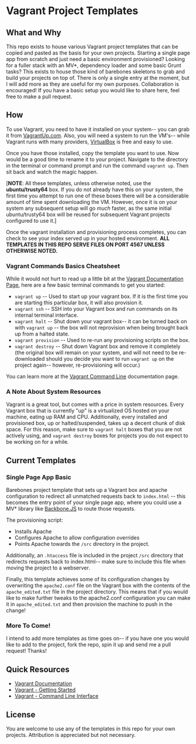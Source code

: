 # Vagrant Project Templates

## What and Why
This repo exists to house various Vagrant project templates that can be copied and pasted as the basis for your own projects.  Starting a single page app from scratch and just need a basic environment provisioned?  Looking for a fuller stack with an MV*, dependency loader and some basic Grunt tasks?  This exists to house those kind of barebones skeletons to grab and build your projects on top of.  There is only a single entry at the moment, but I will add more as they are useful for my own purposes.  Collaboration is encouraged!  If you have a basic setup you would like to share here, feel free to make a pull request.

## How
To use Vagrant, you need to have it installed on your system-- you can grab it from [VagrantUp.com](https://www.vagrantup.com/).  Also, you will need a system to run the VM's-- while Vagrant runs with many providers, [VirtualBox](https://www.virtualbox.org/) is free and easy to use.

Once you have those installed, copy the template you want to use.  Now would be a good time to rename it to your project.  Navigate to the directory in the terminal or command prompt and run the command `vagrant up`.  Then sit back and watch the magic happen.

[**NOTE**: All these templates, unless otherwise noted, use the **ubuntu/trusty64** box.  If you do not already have this on your system, the first time you attempt to run one of these boxes there will be a considerable amount of time spent downloading the VM.  However, once it is on your system any subsequent setup will go _much_ faster, as the same initial ubuntu/trusty64 box will be reused for subsequent Vagrant projects configured to use it.]

Once the vagrant installation and provisioning process completes, you can check to see your index served up in your hosted environment.  **ALL TEMPLATES IN THIS REPO SERVE FILES ON PORT 4567 UNLESS OTHERWISE NOTED.**

### Vagrant Commands Basics Cheatsheet
While it would not hurt to read up a little bit at the [Vagrant Documentation Page](https://docs.vagrantup.com/v2/), here are a few basic terminal commands to get you started:
+ `vagrant up` -- Used to start up your vagrant box.  If it is the first time you are starting this particular box, it will also provision it.
+ `vagrant ssh` -- SSH into your Vagrant box and run commands on its internal terminal interface.
+ `vagrant halt` -- Shut down your vagrant box-- it can be turned back on with `vagrant up` -- the box will not reprovision when being brought back up from a halted state.
+ `vagrant provision` -- Used to re-run any provisioning scripts on the box.
+ `vagrant destroy` -- Shut down Vagrant box and remove it completely (the original box will remain on your system, and will not need to be re-downloaded should you decide you want to run `vagrant up` on the project again-- however, re-provisioning will occur.)

You can learn more at the [Vagrant Command Line](https://docs.vagrantup.com/v2/cli/index.html) documentation page.

### A Note About System Resources
Vagrant is a great tool, but comes with a price in system resources.  Every Vagrant box that is currently "up" is a virtualized OS hosted on your machine, eating up RAM and CPU.  Additionally, every installed and provisioned box, up or halted/suspended, takes up a decent chunk of disk space.  For this reason, make sure to `vagrant halt` boxes that you are not actively using, and `vagrant destroy` boxes for projects you do not expect to be working on for a while.

## Current Templates

### Single Page App Basic
Barebones project template that sets up a Vagrant box and apache configuration to redirect all unmatched requests back to `index.html` -- this becomes the entry point of your single page app, where you could use a MV* library like [Backbone.JS](http://backbonejs.org/) to route those requests.

The provisioning script:
+ Installs Apache
+ Configures Apache to allow configuration overrides
+ Points Apache towards the `/src` directory in the project.

Additionally, an `.htaccess` file is included in the project `/src` directory that redirects requests back to index.html-- make sure to include this file when moving the project to a webserver.

Finally, this template achieves some of its configuration changes by overwriting the `apache2.conf` file on the Vagrant box with the contents of the `apache_edited.txt` file in the project directory.  This means that if you would like to make further tweaks to the apache2.conf configuration you can make it in `apache_edited.txt` and then provision the machine to push in the change!

### More To Come!
I intend to add more templates as time goes on-- if you have one you would like to add to the project, fork the repo, spin it up and send me a pull request!  Thanks!

## Quick Resources
+ [Vagrant Documentation](https://www.vagrantup.com/)
+ [Vagrant - Getting Started](https://docs.vagrantup.com/v2/getting-started/index.html)
+ [Vagrant - Command Line Interface](https://docs.vagrantup.com/v2/cli/index.html)

## License
You are welcome to use any of the templates in this repo for your own projects.  Attribution is appreciated but not necessary.